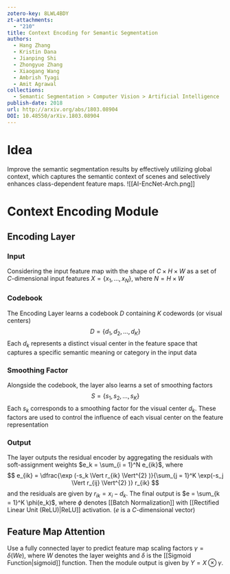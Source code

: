 ```yaml
---
zotero-key: 8LWL4BDY
zt-attachments:
  - "210"
title: Context Encoding for Semantic Segmentation
authors:
  - Hang Zhang
  - Kristin Dana
  - Jianping Shi
  - Zhongyue Zhang
  - Xiaogang Wang
  - Ambrish Tyagi
  - Amit Agrawal
collections:
  - Semantic Segmentation > Computer Vision > Artificial Intelligence
publish-date: 2018
url: http://arxiv.org/abs/1803.08904
DOI: 10.48550/arXiv.1803.08904
---
```

# Idea
Improve the semantic segmentation results by effectively utilizing global context, which captures the semantic context of scenes and selectively enhances class-dependent feature maps.
![[AI-EncNet-Arch.png]]
# Context Encoding Module
## Encoding Layer
### Input
Considering the input feature map with the shape of $C \times H \times W$ as a set of $C$-dimensional input features $X = \left\{ x_1, \ldots ,x_N \right\}$, where $N = H \times W$
### Codebook
The Encoding Layer learns a codebook $D$ containing $K$ codewords (or visual centers)
$$
D = \left\{ d_1,d_2, \ldots ,d_K \right\} 
$$
Each $d_k$ represents a distinct visual center in the feature space that captures a specific semantic meaning or category in the input data
### Smoothing Factor
Alongside the codebook, the layer also learns a set of smoothing factors
$$
S = \left\{ s_1,s_2, \ldots ,s_K \right\}  
$$
Each $s_k$ corresponds to a smoothing factor for the visual center $d_k$. These factors are used to control the influence of each visual center on the feature representation
### Output
The layer outputs the residual encoder by aggregating the residuals with soft-assignment weights $e_k = \sum_{i = 1}^N e_{ik}$, where
$$
e_{ik} = \dfrac{\exp (-s_k \Vert r_{ik} \Vert^{2} )}{\sum_{j = 1}^K \exp(-s_j \Vert r_{ij} \Vert^{2} )} r_{ik}
$$
and the residuals are given by $r_{ik} = x_i - d_k$. The final output is $e = \sum_{k = 1}^K \phi(e_k)$, where $\phi$ denotes [[Batch Normalization]] with [[Rectified Linear Unit (ReLU)|ReLU]] activation. ($e$ is a $C$-dimensional vector)
## Feature Map Attention
Use a fully connected layer to predict feature map scaling factors $\gamma = \delta(We)$, where $W$ denotes the layer weights and $\delta$ is the [[Sigmoid Function|sigmoid]] function. Then the module output is given by $Y = X \otimes \gamma$.